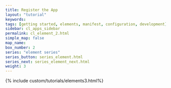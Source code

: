 ```yaml
---
title: Register the App
layout: "tutorial"
keywords:
tags: [getting started, elements, manifest, configuration, development]
sidebar: cl_apps_sidebar
permalink: cl_element_2.html
simple_map: false
map_name:
box_number: 2
series: "element series"
series_button: series_element.html
series_next: series_element_next.html
weight: 3
---
```

{% include custom/tutorials/elements3.html%}
